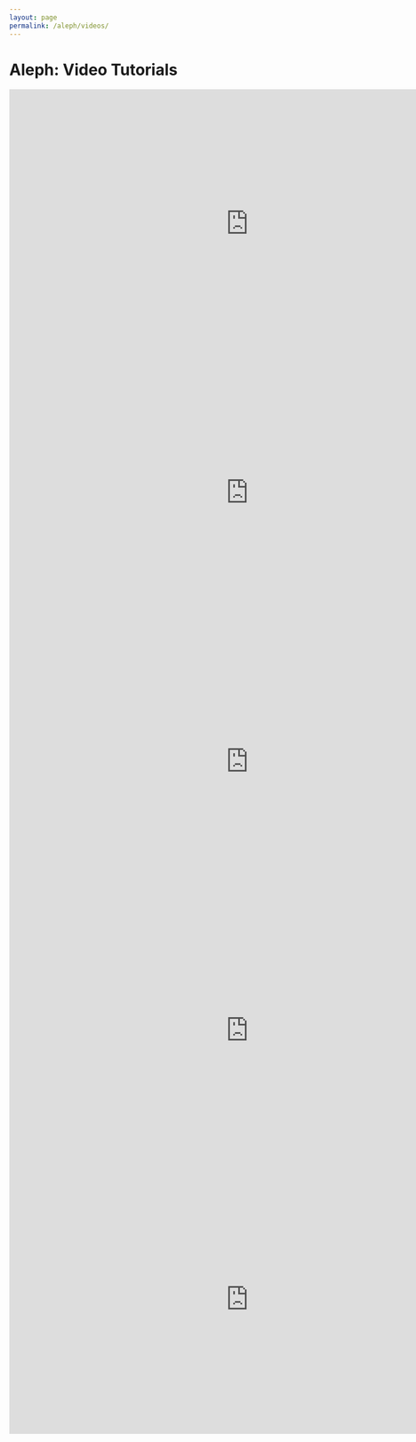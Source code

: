 ```yaml
---
layout: page
permalink: /aleph/videos/
---
```


# Aleph: Video Tutorials

<div class="vid">
<iframe src="https://player.vimeo.com/video/91666929?color=ffffff&title=0&byline=0&portrait=0" width="860" height="484" frameborder="0" webkitallowfullscreen mozallowfullscreen allowfullscreen></iframe></div>

<div class="vid">
<iframe src="https://player.vimeo.com/video/91696139?color=ffffff&title=0&byline=0&portrait=0" width="860" height="484" frameborder="0" webkitallowfullscreen mozallowfullscreen allowfullscreen></iframe></div>

<div class="vid">
<iframe src="https://player.vimeo.com/video/91764942?color=ffffff&title=0&byline=0&portrait=0" width="860" height="484" frameborder="0" webkitallowfullscreen mozallowfullscreen allowfullscreen></iframe></div>

<div class="vid">
<iframe src="https://player.vimeo.com/video/91784447?color=ffffff&title=0&byline=0&portrait=0" width="860" height="484" frameborder="0" webkitallowfullscreen mozallowfullscreen allowfullscreen></iframe></div>

<div class="vid">
<iframe src="https://player.vimeo.com/video/97864348?color=ffffff&title=0&byline=0&portrait=0" width="860" height="484" frameborder="0" webkitallowfullscreen mozallowfullscreen allowfullscreen></iframe></div>
